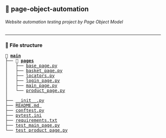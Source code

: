 ## 💼 page-object-automation
###### Website automation testing project by Page Object Model
<hr>

### 📑 File structure
<pre>
📂 <a href="/"><b>main</b></a>
├── 📁 <a href="/main/pages"><b>pages</b></a>
│   ├── <a href="/pages/base_page.py">base_page.py</a>
│   ├── <a href="/pages/basket_page.py">basket_page.py</a>
│   ├── <a href="/pages/locators.py">locators.py</a>
│   ├── <a href="/pages/login_page.py">login_page.py</a>
│   ├── <a href="/pages/main_page.py">main_page.py</a>
│   └── <a href="/pages/product_page.py">product_page.py</a>
│
├── <a href="/__init__.py">__init__.py</a>
├── <a href="/README.md">README.md </a>
├── <a href="/conftest.py">conftest.py</a>
├── <a href="/pytest.ini">pytest.ini</a>
├── <a href="/requirements.txt">requirements.txt</a>
├── <a href="/test_main_page.py">test_main_page.py</a>
└── <a href="/test_product_page.py">test_product_page.py</a>
</pre>
